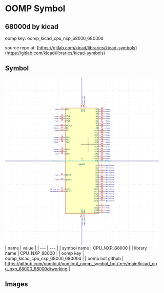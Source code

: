 # OOMP Symbol  
## 68000d  by kicad  
  
oomp key: oomp_kicad_cpu_nxp_68000_68000d  
  
source repo at: [https://gitlab.com/kicad/libraries/kicad-symbols](https://gitlab.com/kicad/libraries/kicad-symbols)  
## Symbol  
  
[![working.png](working_600.png)](working.png)  
| name | value | 
| --- | --- | 
| symbol name | CPU_NXP_68000 | 
| library name | CPU_NXP_68000 | 
| oomp key | oomp_kicad_cpu_nxp_68000_68000d | 
| oomp bot github | https://github.com/oomlout/oomlout_oomp_symbol_bot/tree/main/kicad_cpu_nxp_68000_68000d/working | 
## Images  
